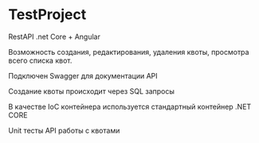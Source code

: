 # TestProject
RestAPI .net Core + Angular

Возможность создания, редактирования, удаления квоты, просмотра всего списка квот.

Подключен Swagger для документации API

Создание квоты происходит через SQL запросы

В качестве IoC контейнера используется стандартный контейнер .NET CORE 

Unit тесты API работы с квотами
